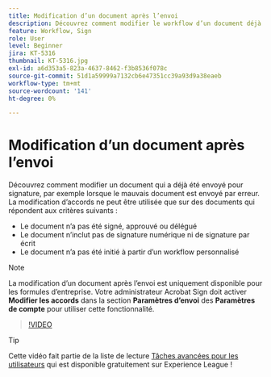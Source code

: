 ```yaml
---
title: Modification d’un document après l’envoi
description: Découvrez comment modifier le workflow d’un document déjà en cours
feature: Workflow, Sign
role: User
level: Beginner
jira: KT-5316
thumbnail: KT-5316.jpg
exl-id: a6d353a5-823a-4637-8462-f3b8536f078c
source-git-commit: 51d1a59999a7132cb6e47351cc39a93d9a38eaeb
workflow-type: tm+mt
source-wordcount: '141'
ht-degree: 0%

---
```


# Modification d’un document après l’envoi

Découvrez comment modifier un document qui a déjà été envoyé pour signature, par exemple lorsque le mauvais document est envoyé par erreur. La modification d’accords ne peut être utilisée que sur des documents qui répondent aux critères suivants :

* Le document n’a pas été signé, approuvé ou délégué
* Le document n’inclut pas de signature numérique ni de signature par écrit
* Le document n’a pas été initié à partir d’un workflow personnalisé


>[!NOTE]
>
>La modification d’un document après l’envoi est uniquement disponible pour les formules d’entreprise. Votre administrateur Acrobat Sign doit activer **Modifier les accords** dans la section **Paramètres d’envoi** des **Paramètres de compte** pour utiliser cette fonctionnalité.

>[!VIDEO](https://video.tv.adobe.com/v/3410734?quality=12&learn=on&hidetitle=true&captions=fre_fr)

>[!TIP]
>
>Cette vidéo fait partie de la liste de lecture [Tâches avancées pour les utilisateurs](https://experienceleague.adobe.com/fr/playlists/acrobat-sign-perform-advanced-tasks-business-users) qui est disponible gratuitement sur Experience League !
